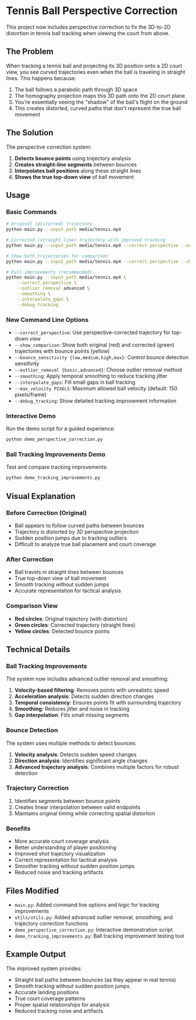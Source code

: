 # Tennis Ball Perspective Correction

This project now includes perspective correction to fix the 3D-to-2D distortion in tennis ball tracking when viewing the court from above.

## The Problem

When tracking a tennis ball and projecting its 3D position onto a 2D court view, you see curved trajectories even when the ball is traveling in straight lines. This happens because:

1. The ball follows a parabolic path through 3D space
2. The homography projection maps this 3D path onto the 2D court plane
3. You're essentially seeing the "shadow" of the ball's flight on the ground
4. This creates distorted, curved paths that don't represent the true ball movement

## The Solution

The perspective correction system:

1. **Detects bounce points** using trajectory analysis
2. **Creates straight-line segments** between bounces
3. **Interpolates ball positions** along these straight lines
4. **Shows the true top-down view** of ball movement

## Usage

### Basic Commands

```bash
# Original (distorted) trajectory
python main.py --input_path media/tennis.mp4

# Corrected (straight-line) trajectory with improved tracking
python main.py --input_path media/tennis.mp4 --correct_perspective --outlier_removal advanced --smoothing

# Show both trajectories for comparison
python main.py --input_path media/tennis.mp4 --correct_perspective --show_comparison --bounce_sensitivity high

# Full improvements (recommended)
python main.py --input_path media/tennis.mp4 \
    --correct_perspective \
    --outlier_removal advanced \
    --smoothing \
    --interpolate_gaps \
    --debug_tracking
```

### New Command Line Options

- `--correct_perspective`: Use perspective-corrected trajectory for top-down view
- `--show_comparison`: Show both original (red) and corrected (green) trajectories with bounce points (yellow)
- `--bounce_sensitivity {low,medium,high,max}`: Control bounce detection sensitivity
- `--outlier_removal {basic,advanced}`: Choose outlier removal method
- `--smoothing`: Apply temporal smoothing to reduce tracking jitter
- `--interpolate_gaps`: Fill small gaps in ball tracking
- `--max_velocity PIXELS`: Maximum allowed ball velocity (default: 150 pixels/frame)
- `--debug_tracking`: Show detailed tracking improvement information

### Interactive Demo

Run the demo script for a guided experience:

```bash
python demo_perspective_correction.py
```

### Ball Tracking Improvements Demo

Test and compare tracking improvements:

```bash
python demo_tracking_improvements.py
```

## Visual Explanation

### Before Correction (Original)
- Ball appears to follow curved paths between bounces
- Trajectory is distorted by 3D perspective projection
- Sudden position jumps due to tracking outliers
- Difficult to analyze true ball placement and court coverage

### After Correction
- Ball travels in straight lines between bounces
- True top-down view of ball movement
- Smooth tracking without sudden jumps
- Accurate representation for tactical analysis

### Comparison View
- **Red circles**: Original trajectory (with distortion)
- **Green circles**: Corrected trajectory (straight lines)
- **Yellow circles**: Detected bounce points

## Technical Details

### Ball Tracking Improvements
The system now includes advanced outlier removal and smoothing:

1. **Velocity-based filtering**: Removes points with unrealistic speed
2. **Acceleration analysis**: Detects sudden direction changes
3. **Temporal consistency**: Ensures points fit with surrounding trajectory  
4. **Smoothing**: Reduces jitter and noise in tracking
5. **Gap interpolation**: Fills small missing segments

### Bounce Detection
The system uses multiple methods to detect bounces:

1. **Velocity analysis**: Detects sudden speed changes
2. **Direction analysis**: Identifies significant angle changes
3. **Advanced trajectory analysis**: Combines multiple factors for robust detection

### Trajectory Correction
1. Identifies segments between bounce points
2. Creates linear interpolation between valid endpoints
3. Maintains original timing while correcting spatial distortion

### Benefits
- More accurate court coverage analysis
- Better understanding of player positioning  
- Improved shot trajectory visualization
- Correct representation for tactical analysis
- Smoother tracking without sudden position jumps
- Reduced noise and tracking artifacts

## Files Modified

- `main.py`: Added command line options and logic for tracking improvements
- `utils/utils.py`: Added advanced outlier removal, smoothing, and trajectory correction functions
- `demo_perspective_correction.py`: Interactive demonstration script
- `demo_tracking_improvements.py`: Ball tracking improvement testing tool

## Example Output

The improved system provides:
- Straight ball paths between bounces (as they appear in real tennis)
- Smooth tracking without sudden position jumps
- Accurate landing positions
- True court coverage patterns
- Proper spatial relationships for analysis
- Reduced tracking noise and artifacts
